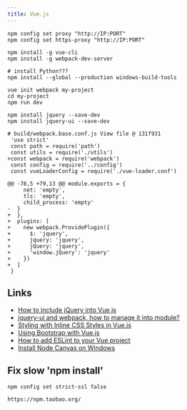```yaml
---
title: Vue.js
---
```


```
npm config set proxy "http://IP:PORT"
npm config set https-proxy "http://IP:PORT"

npm install -g vue-cli
npm install -g webpack-dev-server

# install Python???
npm install --global --production windows-build-tools

vue init webpack my-project
cd my-project
npm run dev
```

```
npm install jquery --save-dev
npm install jquery-ui --save-dev

# build/webpack.base.conf.js View file @ 131f931
 'use strict'
 const path = require('path')
 const utils = require('./utils')
+const webpack = require('webpack')
 const config = require('../config')
 const vueLoaderConfig = require('./vue-loader.conf')

@@ -78,5 +79,13 @@ module.exports = {
     net: 'empty',
     tls: 'empty',
     child_process: 'empty'
-  }
+  },
+  plugins: [
+    new webpack.ProvidePlugin({
+      $: 'jquery',
+      jquery: 'jquery',
+      jQuery: 'jquery',
+      'window.jQuery': 'jquery'
+    })
+  ]
 }
```

## Links
 * [How to include jQuery into Vue.js](https://maketips.net/tip/223/how-to-include-jquery-into-vuejs)
 * [jquery-ui and webpack, how to manage it into module?](https://stackoverflow.com/questions/33998262/jquery-ui-and-webpack-how-to-manage-it-into-module)
 * [Styling with Inline CSS Styles in Vue.js](https://codingexplained.com/coding/front-end/vue-js/styling-inline-css-styles)
 * [Using Bootstrap with Vue.js](http://vuetips.com/bootstrap)
 * [How to add ESLint to your Vue project](https://codeburst.io/tutorial-how-to-add-eslint-to-your-vue-js-project-ccfb84fab9)
 * [Install Node Canvas on Windows](https://github.com/Automattic/node-canvas/wiki/Installation---Windows#install-with-chocolatey)
 
## Fix slow 'npm install'
```
npm config set strict-ssl false 

https://npm.taobao.org/
```
